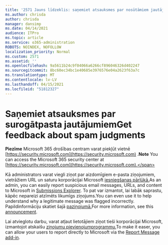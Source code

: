 ```yaml
---
title: '2571 Jauns līdzeklis: saņemiet atsauksmes par nosūtāmiem jautājumiem'
ms.author: chrisda
author: chrisda
manager: dansimp
ms.date: 04/14/2021
audience: ITPro
ms.topic: article
ms.service: o365-administration
ROBOTS: NOINDEX, NOFOLLOW
localization_priority: Normal
ms.custom: 2571
ms.assetid: ''
ms.openlocfilehash: 9a5611b24c9f04066a6266cf896046326d402247
ms.sourcegitcommit: 8bc60ec34bc1e40685e3976576e04a2623f63a7c
ms.translationtype: MT
ms.contentlocale: lv-LV
ms.lasthandoff: 04/15/2021
ms.locfileid: "51812327"
---
```

# <a name="get-feedback-about-spam-judgments"></a><span data-ttu-id="c1bf1-102">Saņemiet atsauksmes par surogātpasta jautājumiem</span><span class="sxs-lookup"><span data-stu-id="c1bf1-102">Get feedback about spam judgments</span></span>

<span data-ttu-id="c1bf1-103">**Piezīme** Microsoft 365 drošības centram varat piekļūt vietnē [https://security.microsoft.com](https://security.microsoft.com) .</span><span class="sxs-lookup"><span data-stu-id="c1bf1-103">**Note** You can access the Microsoft 365 security center at [https://security.microsoft.com](https://security.microsoft.com).</span></span>

<span data-ttu-id="c1bf1-104">Kā administrators varat viegli ziņot par aizdomīgiem e-pasta ziņojumiem, vietrāžiem URL un saturu korporācijai Microsoft [iesniegšanas pārlūkā.](https://security.microsoft.com/reportsubmission)</span><span class="sxs-lookup"><span data-stu-id="c1bf1-104">As an admin, you can easily report suspicious email messages, URLs, and content to Microsoft in [Submissions Explorer](https://security.microsoft.com/reportsubmission).</span></span> <span data-ttu-id="c1bf1-105">To pat var izmantot, lai labāk saprastu, kāpēc nepareizi atzīmēts likumīgs ziņojums.</span><span class="sxs-lookup"><span data-stu-id="c1bf1-105">You can even use it to help understand why a legitimate message was flagged incorrectly.</span></span> <span data-ttu-id="c1bf1-106">Papildinformāciju skatiet šajā [paziņojumā.](https://techcommunity.microsoft.com/t5/Security-Privacy-and-Compliance/Empower-security-teams-to-easily-report-suspicious-emails-amp/ba-p/752622)</span><span class="sxs-lookup"><span data-stu-id="c1bf1-106">For more information, see this [announcement](https://techcommunity.microsoft.com/t5/Security-Privacy-and-Compliance/Empower-security-teams-to-easily-report-suspicious-emails-amp/ba-p/752622).</span></span>

<span data-ttu-id="c1bf1-107">Lai atvieglotu darbu, varat atļaut lietotājiem ziņot tieši korporācijai Microsoft, izmantojot atskaišu [ziņojumu pievienojumprogrammu.](https://appsource.microsoft.com/product/office/WA104381180?src=office&tab=Overview)</span><span class="sxs-lookup"><span data-stu-id="c1bf1-107">To make it easer, you can allow your users to report directly to Microsoft via the [Report Message add-in](https://appsource.microsoft.com/product/office/WA104381180?src=office&tab=Overview).</span></span>
